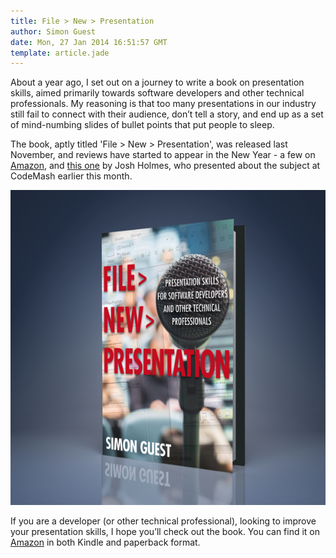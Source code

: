 ```yaml
---
title: File > New > Presentation
author: Simon Guest
date: Mon, 27 Jan 2014 16:51:57 GMT
template: article.jade
---
```


About a year ago, I set out on a journey to write a book on presentation skills, aimed primarily towards software developers and other technical professionals. My reasoning is that too many presentations in our industry still fail to connect with their audience, don’t tell a story, and end up as a set of mind-numbing slides of bullet points that put people to sleep.

<span class="more"></span>

The book, aptly titled 'File > New > Presentation', was released last November, and reviews have started to appear in the New Year - a few on [Amazon](http://www.amazon.com/File-New-Presentation-Developers-Professionals-ebook/dp/B00GEH9FHM), and [this one](http://www.joshholmes.com/blog/2014/01/26/file-new-presentation-a-review/) by Josh Holmes, who presented about the subject at CodeMash earlier this month.

![Book Cover](bookcover.png)

If you are a developer (or other technical professional), looking to improve your presentation skills, I hope you’ll check out the book. You can find it on [Amazon](http://www.amazon.com/File-New-Presentation-Developers-Professionals-ebook/dp/B00GEH9FHM) in both Kindle and paperback format.
